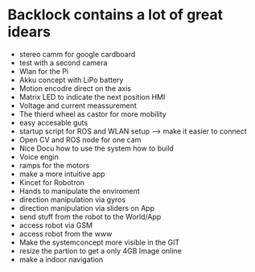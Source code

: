 # Backlock contains a lot of great idears

* stereo camm for google cardboard
* test with a second camera
* Wlan for the Pi
* Akku concept with LiPo battery 
* Motion encodre direct on the axis
* Matrix LED to indicate the next position HMI
* Voltage and current meassurement 
* The thierd wheel as castor for more mobility
* easy accesable guts
* startup script for ROS and WLAN setup --> make it easier to connect
* Open CV and ROS node for one cam
* Nice Docu how to use the system how to build
* Voice engin
* ramps for the motors
* make a more intuitive app
* Kincet for Robotron
* Hands to manipulate the enviroment
* direction manipulation via gyros 
* direction manipulation via sliders on App
* send stuff from the robot to the World/App
* access robot via GSM
* access robot from the www
* Make the systemconcept more visible in the GIT
* resize the partion to get a only 4GB Image online
* make a indoor navigation



